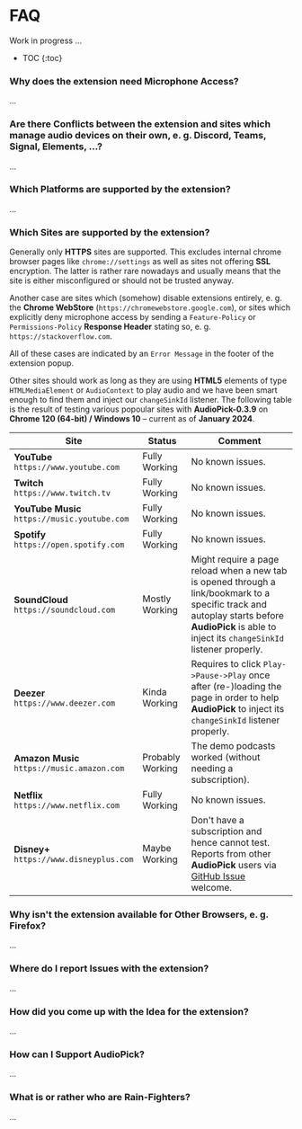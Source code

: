 # FAQ
Work in progress ...

- TOC
{:toc}

### Why does the extension need **Microphone Access**?
...

### Are there **Conflicts** between the extension and sites which manage audio devices on their own, e. g. **Discord**, **Teams**, **Signal**, **Elements**, ...?
...

### Which **Platforms** are supported by the extension?
...

### Which **Sites** are supported by the extension? 
Generally only **HTTPS** sites are supported. This excludes internal chrome browser pages like `chrome://settings` as well as sites not offering **SSL** encryption. The latter is rather rare nowadays and usually means that the site is either misconfigured or should not be trusted anyway.

Another case are sites which (somehow) disable extensions entirely, e. g. the **Chrome WebStore** (`https://chromewebstore.google.com`), or sites which explicitly deny microphone access by sending a `Feature-Policy` or `Permissions-Policy` **Response Header** stating so, e. g. `https://stackoverflow.com`.

All of these cases are indicated by an <code class="error_message">Error Message</code> in the footer of the extension popup.

Other sites should work as long as they are using **HTML5** elements of type `HTMLMediaElement` or `AudioContext` to play audio and we have been smart enough to find them and inject our `changeSinkId` listener. The following table is the result of testing various popoular sites with **AudioPick-0.3.9** on **Chrome 120 (64-bit) / Windows 10** &ndash; current as of **January 2024**.

| Site | Status | Comment |
|------|--------|---------|
| **YouTube**<br>`https://www.youtube.com` | Fully Working | No known issues. |
| **Twitch**<br>`https://www.twitch.tv` | Fully Working | No known issues. |
| **YouTube Music**<br>`https://music.youtube.com` | Fully Working | No known issues. |
| **Spotify**<br>`https://open.spotify.com` | Fully Working | No known issues. |
| **SoundCloud**<br>`https://soundcloud.com`| Mostly Working | Might require a page reload when a new tab is opened through a link/bookmark to a specific track and autoplay starts before **AudioPick** is able to inject its `changeSinkId` listener properly. |
| **Deezer**<br>`https://www.deezer.com` | Kinda Working | Requires to click `Play->Pause->Play` once after (re-)loading the page in order to help **AudioPick** to inject its `changeSinkId` listener properly. | 
| **Amazon Music**<br>`https://music.amazon.com` | Probably Working | The demo podcasts worked (without needing a subscription). |
| **Netflix**<br>`https://www.netflix.com` | Fully Working | No known issues. |
| **Disney+**<br>`https://www.disneyplus.com` | Maybe Working | Don't have a subscription and hence cannot test. Reports from other **AudioPick** users via [GitHub Issue](https://github.com/rain-fighters/AudioPick/issues) welcome. |

### Why isn't the extension available for **Other Browsers**, e. g. **Firefox**?
...

### Where do I report **Issues** with the extension?
...

### How did you come up with the **Idea** for the extension?
...

### How can I **Support AudioPick**?
...

### What is or rather who are **Rain-Fighters**?
...
